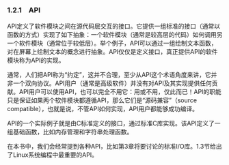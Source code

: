 ### 1.2.1　API

API定义了软件模块之间在源代码层交互的接口。它提供一组标准的接口（通常以函数的方式）实现了如下抽象：一个软件模块（通常是较高层的代码）如何调用另一个软件模块（通常位于较低层）。举个例子，API可以通过一组绘制文本函数，对在屏幕上绘制文本的概念进行抽象。API仅仅是定义接口，真正提供API的软件模块称为API的实现。

通常，人们把API称为“约定”，这并不合理，至少从API这个术语角度来讲，它并非一个双向协议。API用户（通常是高级软件）并没有对API及其实现提供任何贡献。API用户可以使用API，也可以完全不用它：用或不用，仅此而已！API的职能只是保证如果两个软件模块都遵循API，那么它们是“源码兼容”（source compatible），也就是说，不管API如何实现，API用户都能够成功编译。

API的一个实际例子就是由C标准定义的接口，通过标准C库实现。该API定义了一组基础函数，比如内存管理和字符串处理函数。

在本书中，我们会经常提到各种API，比如第3章将要讨论的标准I/O库。1.3节给出了Linux系统编程中最重要的API。

